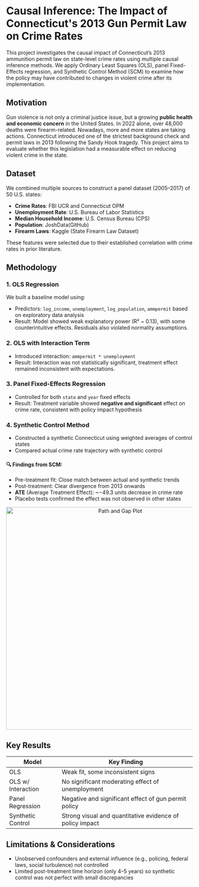 # Causal Inference: The Impact of Connecticut's 2013 Gun Permit Law on Crime Rates

This project investigates the causal impact of Connecticut’s 2013 ammunition permit law on state-level crime rates using multiple causal inference methods. We apply Ordinary Least Squares (OLS), panel Fixed-Effects regression, and Synthetic Control Method (SCM) to examine how the policy may have contributed to changes in violent crime after its implementation.

## Motivation

Gun violence is not only a criminal justice issue, but a growing **public health and economic concern** in the United States. In 2022 alone, over 48,000 deaths were firearm-related. Nowadays, more and more states are taking actions. Connecticut introduced one of the strictest background check and permit laws in 2013 following the Sandy Hook tragedy. This project aims to evaluate whether this legislation had a measurable effect on reducing violent crime in the state.

## Dataset

We combined multiple sources to construct a panel dataset (2005–2017) of 50 U.S. states:

- **Crime Rates**: FBI UCR and Connecticut OPM
- **Unemployment Rate**: U.S. Bureau of Labor Statistics
- **Median Household Income**: U.S. Census Bureau (CPS)
- **Population**: JoshData(GitHub)
- **Firearm Laws**: Kaggle (State Firearm Law Dataset)

These features were selected due to their established correlation with crime rates in prior literature.

## Methodology

### 1. **OLS Regression**
We built a baseline model using:
- Predictors: `log_income`, `unemployment`, `log_population`, `ammpermit` based on exploratory data analysis
- Result: Model showed weak explanatory power (R² ~ 0.13), with some counterintuitive effects. Residuals also violated normality assumptions.

### 2. **OLS with Interaction Term**
- Introduced interaction: `ammpermit * unemployment`
- Result: Interaction was not statistically significant, treatment effect remained inconsistent with expectations.

### 3. **Panel Fixed-Effects Regression**
- Controlled for both `state` and `year` fixed effects
- Result: Treatment variable showed **negative and significant** effect on crime rate, consistent with policy impact hypothesis

### 4. **Synthetic Control Method**
- Constructed a synthetic Connecticut using weighted averages of control states
- Compared actual crime rate trajectory with synthetic control

#### 🔍 Findings from SCM:
- Pre-treatment fit: Close match between actual and synthetic trends
- Post-treatment: Clear divergence from 2013 onwards
- **ATE** (Average Treatment Effect): ~−49.3 units decrease in crime rate
- Placebo tests confirmed the effect was not observed in other states

<p align="center">
  <img src="figures/path_gap_plot.png" width="600" alt="Path and Gap Plot">
</p>

## Key Results

| Model                  | Key Finding                                              |
|------------------------|----------------------------------------------------------|
| OLS                   | Weak fit, some inconsistent signs                        |
| OLS w/ Interaction    | No significant moderating effect of unemployment         |
| Panel Regression      | Negative and significant effect of gun permit policy     |
| Synthetic Control     | Strong visual and quantitative evidence of policy impact |

## Limitations & Considerations

- Unobserved confounders and external influence (e.g., policing, federal laws, social turbulence) not controlled
- Limited post-treatment time horizon (only 4–5 years) so synthetic control was not perfect with small discrepancies 

